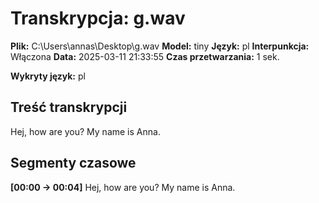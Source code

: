 # Transkrypcja: g.wav

**Plik:** C:\Users\annas\Desktop\g.wav
**Model:** tiny
**Język:** pl
**Interpunkcja:** Włączona
**Data:** 2025-03-11 21:33:55
**Czas przetwarzania:** 1 sek.

**Wykryty język:** pl

## Treść transkrypcji

Hej, how are you? My name is Anna.

## Segmenty czasowe

**[00:00 -> 00:04]** Hej, how are you? My name is Anna.

